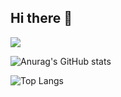 ## Hi there 👋

<img src="https://capsule-render.vercel.app/api?type=waving&&color=BDBDC8&height=150&section=header" />

![Anurag's GitHub stats](https://github-readme-stats.vercel.app/api?username=mun-gio&hide=contribs,prs&show_icons=true&theme=graywhite)

![Top Langs](https://github-readme-stats.vercel.app/api/top-langs/?username=mun-gio&layout=compact)
